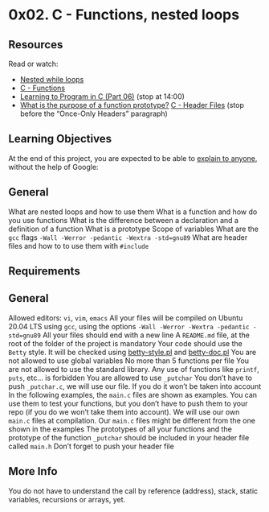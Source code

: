 # 0x02. C - Functions, nested loops

## Resources
Read or watch:

- [Nested while loops](https://www.youtube.com/watch?v=Z3iGeQ1gIss)
- [C - Functions](https://www.tutorialspoint.com/cprogramming/c_functions.htm)
- [Learning to Program in C (Part 06)](https://www.youtube.com/watch?v=qMlnFwYdqIw) (stop at 14:00)
- [What is the purpose of a function prototype?](https://www.geeksforgeeks.org/what-is-the-purpose-of-a-function-prototype/)
[C - Header Files](https://www.tutorialspoint.com/cprogramming/c_header_files.htm) (stop before the “Once-Only Headers” paragraph)

## Learning Objectives
At the end of this project, you are expected to be able to [explain to anyone](https://fs.blog/feynman-learning-technique/?fbclid=IwAR2K5_BGPVo0QjJXkOIIqNsqcXK4lTskPWJvA0asKQIGtCPWaQBdKmj1Ztg), without the help of Google:

## General
What are nested loops and how to use them
What is a function and how do you use functions
What is the difference between a declaration and a definition of a function
What is a prototype
Scope of variables
What are the `gcc` flags `-Wall -Werror -pedantic -Wextra -std=gnu89`
What are header files and how to to use them with `#include`

## Requirements
## General
Allowed editors: `vi`, `vim`, `emacs`
All your files will be compiled on Ubuntu 20.04 LTS using `gcc`, using the options `-Wall -Werror -Wextra -pedantic -std=gnu89`
All your files should end with a new line
A `README.md` file, at the root of the folder of the project is mandatory
Your code should use the `Betty` style. It will be checked using [betty-style.pl](https://github.com/holbertonschool/Betty/blob/master/betty-style.pl) and [betty-doc.pl](https://github.com/holbertonschool/Betty/blob/master/betty-doc.pl)
You are not allowed to use global variables
No more than 5 functions per file
You are not allowed to use the standard library. Any use of functions like `printf`, `puts`, etc… is forbidden
You are allowed to use `_putchar`
You don’t have to push `_putchar.c`, we will use our file. If you do it won’t be taken into account
In the following examples, the `main.c` files are shown as examples. You can use them to test your functions, but you don’t have to push them to your repo (if you do we won’t take them into account). We will use our own `main.c` files at compilation. Our `main.c` files might be different from the one shown in the examples
The prototypes of all your functions and the prototype of the function `_putchar` should be included in your header file called `main.h`
Don’t forget to push your header file

## More Info
You do not have to understand the call by reference (address), stack, static variables, recursions or arrays, yet.